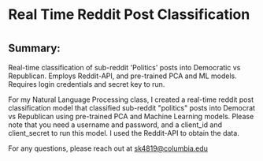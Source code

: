 # Real Time Reddit Post Classification

# <h2> Summary: </h2>
Real-time classification of sub-reddit 'Politics' posts into Democratic vs Republican. Employs Reddit-API, and pre-trained PCA and ML models. Requires login credentials and secret key to run.

For my Natural Language Processing class, I created a real-time reddit post classification model that classified sub-reddit "politics" posts into Democrat vs Republican using pre-trained PCA and Machine Learning models. Please note that you need a username and password, and a client_id and client_secret
to run this model. I used the Reddit-API to obtain the data.

For any questions, please reach out at sk4819@columbia.edu
